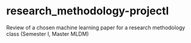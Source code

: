# research_methodology-projectI
Review of a chosen machine learning paper for a research methodology class (Semester I, Master MLDM)
